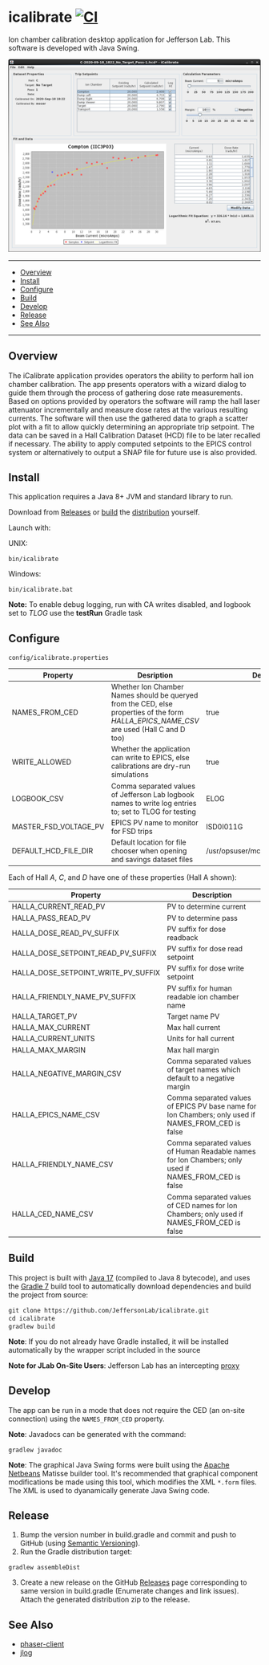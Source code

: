 # icalibrate [![CI](https://github.com/JeffersonLab/icalibrate/actions/workflows/ci.yml/badge.svg)](https://github.com/JeffersonLab/icalibrate/actions/workflows/ci.yml)
Ion chamber calibration desktop application for Jefferson Lab.  This software is developed with Java Swing.

![Screenshot](https://raw.githubusercontent.com/JeffersonLab/icalibrate/master/doc/Screenshot.png)

---
 - [Overview](https://github.com/JeffersonLab/icalibrate#overview)
 - [Install](https://github.com/JeffersonLab/icalibrate#install)
 - [Configure](https://github.com/JeffersonLab/icalibrate#configure)
 - [Build](https://github.com/JeffersonLab/icalibrate#build)
 - [Develop](https://github.com/JeffersonLab/icalibrate#develop)
 - [Release](https://github.com/JeffersonLab/icalibrate#release)  
 - [See Also](https://github.com/JeffersonLab/icalibrate#see-also)
---

## Overview
The iCalibrate application provides operators the ability to perform hall ion chamber calibration.   The app presents operators with a wizard dialog to guide them through the process of gathering dose rate measurements.  Based on options provided by operators the software will ramp the hall laser attenuator incrementally and measure dose rates at the various resulting currents.  The software will then use the gathered data to graph a scatter plot with a fit to allow quickly determining an appropriate trip setpoint.  The data can be saved in a Hall Calibration Dataset (HCD) file to be later recalled if necessary.  The ability to apply computed setpoints to the EPICS control system or alternatively to output a SNAP file for future use is also provided.

## Install
This application requires a Java 8+ JVM and standard library to run.

Download from [Releases](https://github.com/JeffersonLab/icalibrate/releases) or [build](https://github.com/JeffersonLab/icalibrate#build) the [distribution](https://github.com/JeffersonLab/icalibrate#release) yourself.

Launch with:

UNIX:
```
bin/icalibrate
```
Windows:
```
bin/icalibrate.bat
```

**Note:** To enable debug logging, run with CA writes disabled, and logbook set to _TLOG_ use the __testRun__ Gradle task

## Configure
```
config/icalibrate.properties
```
| Property | Desription | Default |
|---|---|---|
| NAMES_FROM_CED | Whether Ion Chamber Names should be queryed from the CED, else properties of the form _HALLA_EPICS_NAME_CSV_ are used (Hall C and D too) | true |
| WRITE_ALLOWED | Whether the application can write to EPICS, else calibrations are dry-run simulations | true |
| LOGBOOK_CSV | Comma separated values of Jefferson Lab logbook names to write log entries to; set to TLOG for testing | ELOG |
| MASTER_FSD_VOLTAGE_PV | EPICS PV name to monitor for FSD trips | ISD0I011G |
| DEFAULT_HCD_FILE_DIR | Default location for file chooser when opening and savings dataset files | /usr/opsuser/mccops/IonChambers |

Each of Hall _A_, _C_, and _D_ have one of these properties (Hall A shown):

| Property |Description |
|---|---|
| HALLA_CURRENT_READ_PV | PV to determine current |
| HALLA_PASS_READ_PV | PV to determine pass |
| HALLA_DOSE_READ_PV_SUFFIX | PV suffix for dose readback |
| HALLA_DOSE_SETPOINT_READ_PV_SUFFIX | PV suffix for dose read setpoint |
| HALLA_DOSE_SETPOINT_WRITE_PV_SUFFIX | PV suffix for dose write setpoint |
| HALLA_FRIENDLY_NAME_PV_SUFFIX | PV suffix for human readable ion chamber name |
| HALLA_TARGET_PV | Target name PV |
| HALLA_MAX_CURRENT | Max hall current |
| HALLA_CURRENT_UNITS | Units for hall current |
| HALLA_MAX_MARGIN | Max hall margin |
| HALLA_NEGATIVE_MARGIN_CSV | Comma separated values of target names which default to a negative margin |
| HALLA_EPICS_NAME_CSV | Comma separated values of EPICS PV base name for Ion Chambers; only used if NAMES_FROM_CED is false |
| HALLA_FRIENDLY_NAME_CSV | Comma separated values of Human Readable names for Ion Chambers; only used if NAMES_FROM_CED is false |
| HALLA_CED_NAME_CSV | Comma separated values of CED names for Ion Chambers; only used if NAMES_FROM_CED is false |

## Build
This project is built with [Java 17](https://adoptium.net/) (compiled to Java 8 bytecode), and uses the [Gradle 7](https://gradle.org/) build tool to automatically download dependencies and build the project from source:

```
git clone https://github.com/JeffersonLab/icalibrate.git
cd icalibrate
gradlew build
```

**Note**: If you do not already have Gradle installed, it will be installed automatically by the wrapper script included in the source

**Note for JLab On-Site Users**: Jefferson Lab has an intercepting [proxy](https://gist.github.com/slominskir/92c25a033db93a90184a5994e71d0b78)

## Develop
The app can be run in a mode that does not require the CED (an on-site connection) using the `NAMES_FROM_CED` property.

**Note**: Javadocs can be generated with the command:
```
gradlew javadoc
```

**Note**: The graphical Java Swing forms were built using the [Apache Netbeans](https://netbeans.apache.org/) Matisse builder tool.  It's recommended that graphical component modifications be made using this tool, which modifies the XML `*.form` files.  The XML is used to dyanamically generate Java Swing code.

## Release
1. Bump the version number in build.gradle and commit and push to GitHub (using [Semantic Versioning](https://semver.org/)).
1. Run the Gradle distribution target:
```
gradlew assembleDist
```
3. Create a new release on the GitHub [Releases](https://github.com/JeffersonLab/icalibrate/releases) page corresponding to same version in build.gradle (Enumerate changes and link issues).   Attach the generated distribution zip to the release.

## See Also
   - [phaser-client](https://github.com/JeffersonLab/phaser-client)
   - [jlog](https://github.com/JeffersonLab/jlog) 
